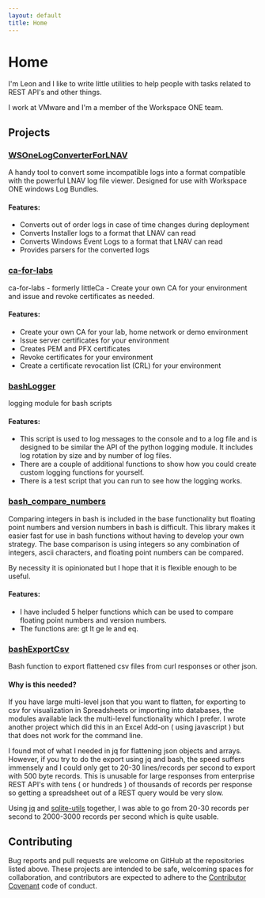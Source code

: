 ```yaml
---
layout: default
title: Home
---
```

# Home

I'm Leon and I like to write little utilities to help people with tasks related to REST API's and other things.  

I work at VMware and I'm a member of the Workspace ONE team.

## Projects

### [WSOneLogConverterForLNAV](https://github.com/leonletto/WSOneLogConverterForLNAV)

A handy tool to convert some incompatible logs into a format compatible with the powerful LNAV log file viewer.
Designed for use with Workspace ONE windows Log Bundles.

#### Features:
- Converts out of order logs in case of time changes during deployment
- Converts Installer logs to a format that LNAV can read
- Converts Windows Event Logs to a format that LNAV can read
- Provides parsers for the converted logs

### [ca-for-labs](https://github.com/leonletto/ca-for-labs)

ca-for-labs - formerly littleCa - Create your own CA for your environment and issue and revoke certificates as needed.
#### Features: 
- Create your own CA for your lab, home network or demo environment
- Issue server certificates for your environment
- Creates PEM and PFX certificates
- Revoke certificates for your environment
- Create a certificate revocation list (CRL) for your environment


### [bashLogger](https://github.com/leonletto/bashLogger)

logging module for bash scripts

#### Features:
- This script is used to log messages to the console and to a log file and is designed to be similar the API of the python logging module. It includes log rotation by size and by number of log files.
- There are a couple of additional functions to show how you could create custom logging functions for yourself.
- There is a test script that you can run to see how the logging works.

### [bash_compare_numbers](https://github.com/leonletto/bash_compare_numbers)

Comparing integers in bash is included in the base functionality but floating point numbers and version numbers in bash is difficult. This library makes it easier fast for use in bash functions without having to develop your own strategy. The base comparison is using integers so any combination of integers, ascii characters, and floating point numbers can be compared.

By necessity it is opinionated but I hope that it is flexible enough to be useful.

#### Features:
- I have included 5 helper functions which can be used to compare floating point numbers and version numbers. 
-  The functions are: gt lt ge le and eq.


### [bashExportCsv](https://github.com/leonletto/bashExportCsv)

Bash function to export flattened csv files from curl responses or other json.

#### Why is this needed?
If you have large multi-level json that you want to flatten, for exporting to csv for visualization in Spreadsheets or importing into databases, the modules available lack the multi-level functionality which I prefer.  I wrote another project which did this in an Excel Add-on ( using javascript ) but that does not work for the command line.

I found mot of what I needed in jq for flattening json objects and arrays. However, if you try to do the export using jq and bash, the speed suffers immensely and I could only get to 20-30 lines/records per second to export with 500 byte records. This is unusable for large responses from enterprise REST API's with tens ( or hundreds ) of thousands of records per response so getting a spreadsheet out of a REST query would be very slow. 

Using [jq](https://stedolan.github.io/jq/download/) and [sqlite-utils]( https://sqlite-utils.datasette.io/en/stable/) together, I was able to go from 20-30 records per second to 2000-3000 records per second which is quite usable.


## Contributing

Bug reports and pull requests are welcome on GitHub at the repositories listed above. These projects are intended to be safe, welcoming spaces for collaboration, and contributors are expected to adhere to the [Contributor Covenant](http://contributor-covenant.org) code of conduct.
